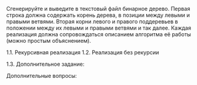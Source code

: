 Сгенерируйте и выведите в текстовый файл  бинарное дерево. Первая строка должна содержать корень дерева, в позиции между левыми и правыми ветвями. Вторая корни левого и правого поддеревьев в положении между их левыми и правыми ветвями и так далее. Каждая реализация должна сопровождаться описанием алгоритма её работы (можно простым  объяснением).

1.1. Рекурсивная реализация
1.2. Реализация без рекурсии

1.3. Дополнительное задание: 


Дополнительные вопросы:
